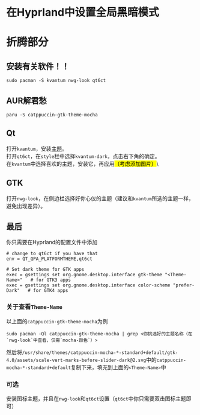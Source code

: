 # 在Hyprland中设置全局黑暗模式

# 折腾部分
## 安装有关软件！！
```
sudo pacman -S kvantum nwg-look qt6ct
```
## AUR解君愁
```
paru -S catppuccin-gtk-theme-mocha
```
## Qt
打开`kvantum`，安装[主题](https://github.com/catppuccin/Kvantum)。\
打开`qt6ct`，在`style`栏中选择`kvantum-dark`，点击右下角的确定。\
在`kvantum`中选择喜欢的主题，安装它，再应用<mark>（考虑添加图片）</mark>\
## GTK
打开`nwg-look`，在侧边栏选择好你心仪的主题（建议和`kvantum`所选的主题一样，避免出现差异）。

## 最后
你只需要在Hyprland的配置文件中添加
```
# change to qt6ct if you have that
env = QT_QPA_PLATFORMTHEME,qt6ct

# Set dark theme for GTK apps
exec = gsettings set org.gnome.desktop.interface gtk-theme "<Theme-Name>"   # for GTK3 apps
exec = gsettings set org.gnome.desktop.interface color-scheme "prefer-Dark"   # for GTK4 apps
```
### 关于查看`Theme-Name`
以上面的`catppuccin-gtk-theme-mocha`为例
```
sudo pacman -Ql catppuccin-gtk-theme-mocha | grep <你挑选好的主题名称（在`nwg-look`中查看，仅需`mocha-颜色`）>
```
然后将`/usr/share/themes/catppuccin-mocha-*-standard+default/gtk-4.0/assets/scale-vert-marks-before-slider-dark@2.svg`中的`catppuccin-mocha-*-standard+default`复制下来，填充到上面的`<Theme-Name>`中
### 可选
安装图标主题，并且在`nwg-look`和`qt6ct`设置（`qt6ct`中你只需要双击图标主题即可）
